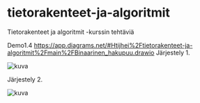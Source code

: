 # tietorakenteet-ja-algoritmit
Tietorakenteet ja algoritmit -kurssin tehtäviä

Demo1.4
https://app.diagrams.net/#Htijhei%2Ftietorakenteet-ja-algoritmit%2Fmain%2FBinaarinen_hakupuu.drawio
Järjestely 1. 

![kuva](https://github.com/tijhei/tietorakenteet-ja-algoritmit/assets/147502031/42e16477-9af1-4eee-bd0a-931aec769ed8)



Järjestely 2.

![kuva](https://github.com/tijhei/tietorakenteet-ja-algoritmit/assets/147502031/4eb5bbcf-9435-4339-bdeb-c236fc833e55)
